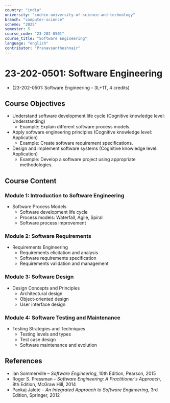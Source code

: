 ```yaml
---
country: "india"
university: "cochin-university-of-science-and-technology"
branch: "computer-science"
scheme: "2025"
semester: 5
course_code: "23-202-0501"
course_title: "Software Engineering"
language: "english"
contributor: "Pranavsanthoshnair"
---
```


# 23-202-0501: Software Engineering
  - (23-202-0501: Software Engineering - 3L+1T, 4 credits)

## Course Objectives

* Understand software development life cycle (Cognitive knowledge level: Understanding)
    - Example: Explain different software process models.
* Apply software engineering principles (Cognitive knowledge level: Application)
    - Example: Create software requirement specifications.
* Design and implement software systems (Cognitive knowledge level: Application)
    - Example: Develop a software project using appropriate methodologies.

## Course Content

### Module 1: Introduction to Software Engineering

* Software Process Models
  - Software development life cycle
  - Process models: Waterfall, Agile, Spiral
  - Software process improvement

### Module 2: Software Requirements

* Requirements Engineering
  - Requirements elicitation and analysis
  - Software requirements specification
  - Requirements validation and management

### Module 3: Software Design

* Design Concepts and Principles
  - Architectural design
  - Object-oriented design
  - User interface design

### Module 4: Software Testing and Maintenance

* Testing Strategies and Techniques
  - Testing levels and types
  - Test case design
  - Software maintenance and evolution

## References
* Ian Sommerville – *Software Engineering*, 10th Edition, Pearson, 2015
* Roger S. Pressman – *Software Engineering: A Practitioner's Approach*, 8th Edition, McGraw Hill, 2014
* Pankaj Jalote – *An Integrated Approach to Software Engineering*, 3rd Edition, Springer, 2012
